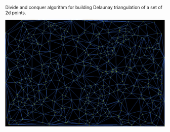Divide and conquer algorithm for building Delaunay triangulation of a set of 2d points.

![screenshot](delaunay_tri.png?raw=true "Screenshot")

